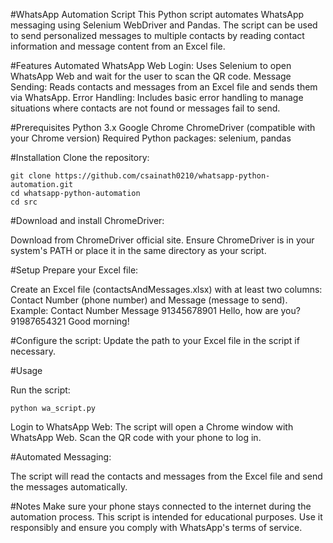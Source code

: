 #WhatsApp Automation Script
  This Python script automates WhatsApp messaging using Selenium WebDriver and Pandas. The script can be used to send personalized messages to multiple contacts by reading contact information and message content from an Excel file.

#Features
  Automated WhatsApp Web Login: Uses Selenium to open WhatsApp Web and wait for the user to scan the QR code.
  Message Sending: Reads contacts and messages from an Excel file and sends them via WhatsApp.
  Error Handling: Includes basic error handling to manage situations where contacts are not found or messages fail to send.

#Prerequisites
  Python 3.x
  Google Chrome
  ChromeDriver (compatible with your Chrome version)
  Required Python packages: selenium, pandas

#Installation
  Clone the repository:
  ```
  git clone https://github.com/csainath0210/whatsapp-python-automation.git
  cd whatsapp-python-automation
  cd src
  ```


#Download and install ChromeDriver:

  Download from ChromeDriver official site.
  Ensure ChromeDriver is in your system's PATH or place it in the same directory as your script.

#Setup
Prepare your Excel file:

Create an Excel file (contactsAndMessages.xlsx) with at least two columns: Contact Number (phone number) and Message (message to send).
Example:
Contact Number	Message
91345678901	Hello, how are you?
91987654321	Good morning!

#Configure the script:
  Update the path to your Excel file in the script if necessary.

#Usage

Run the script:

```
python wa_script.py
```

Login to WhatsApp Web:
  The script will open a Chrome window with WhatsApp Web.
  Scan the QR code with your phone to log in.

#Automated Messaging:

  The script will read the contacts and messages from the Excel file and send the messages automatically.

#Notes
  Make sure your phone stays connected to the internet during the automation process.
  This script is intended for educational purposes. Use it responsibly and ensure you comply with WhatsApp's terms of service.
